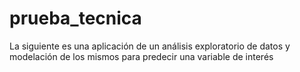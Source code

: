 # prueba_tecnica
La siguiente es una aplicación de un análisis exploratorio de datos y modelación de los mismos para predecir una variable de interés 
